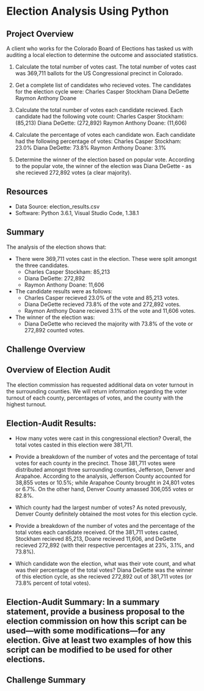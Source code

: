 # Election Analysis Using Python

## Project Overview 
A client who works for the Colorado Board of Elections has tasked us with auditing a local election to determine the outcome and associated statistics.

1. Calculate the total number of votes cast. 
    The total number of votes cast was 369,711 ballots for the US Congressional precinct in Colorado.

2. Get a complete list of candidates who recieved votes. 
    The candidates for the election cycle were:
    Charles Casper Stockham
    Diana DeGette
    Raymon Anthony Doane

3. Calculate the total number of votes each candidate recieved. 
    Each candidate had the following vote count:
    Charles Casper Stockham: (85,213)
    Diana DeGette: (272,892)
    Raymon Anthony Doane: (11,606)

4. Calculate the percentage of votes each candidate won.
    Each candidate had the following percentage of votes:
    Charles Casper Stockham: 23.0% 
    Diana DeGette: 73.8% 
    Raymon Anthony Doane: 3.1% 

5. Determine the winner of the election based on popular vote.
    According to the popular vote, the winner of the election was Diana DeGette - as she recieved 272,892 votes (a clear majority).

## Resources 
- Data Source: election_results.csv
- Software: Python 3.6.1, Visual Studio Code, 1.38.1

## Summary 
The analysis of the election shows that:
- There were 369,711 votes cast in the election. These were split amongst the three candidates.
    - Charles Casper Stockham: 85,213
    - Diana DeGette: 272,892
    - Raymon Anthony Doane: 11,606
- The candidate results were as follows:
    - Charles Casper recieved 23.0% of the vote and 85,213 votes. 
    - Diana DeGette recieved 73.8% of the vote and 272,892 votes. 
    - Raymon Anthony Doane recieved 3.1% of the vote and 11,606 votes.
- The winner of the election was:
    - Diana DeGette who recieved the majority with 73.8% of the vote or 272,892 counted votes.



## Challenge Overview 

## Overview of Election Audit
The election commission has requested additional data on voter turnout in the surrounding counties. We will return information regarding the voter turnout of each county, percentages of votes, and the county with the highest turnout. 

## Election-Audit Results:
- How many votes were cast in this congressional election?
Overall, the total votes casted in this election were 381,711.

- Provide a breakdown of the number of votes and the percentage of total votes for each county in the precinct.
Those 381,711 votes were distributed amongst three surrounding counties, Jefferson, Denver and Arapahoe. According to the analysis, Jefferson County accounted for 38,855 votes or 10.5%; while Arapahoe County brought in 24,801 votes or 6.7%. On the other hand, Denver County amassed 306,055 votes or 82.8%.

- Which county had the largest number of votes?
As noted prevously, Denver County definitely obtained the most votes for this election cycle.

- Provide a breakdown of the number of votes and the percentage of the total votes each candidate received.
Of the 381,711 votes casted, Stockham recieved 85,213, Doane recieved 11,606, and DeGette recieved 272,892 (with their respective percentages at 23%, 3.1%, and 73.8%).

- Which candidate won the election, what was their vote count, and what was their percentage of the total votes?
Diana DeGette was the winner of this election cycle, as she recieved 272,892 out of 381,711 votes (or 73.8% percent of total votes).

## Election-Audit Summary: In a summary statement, provide a business proposal to the election commission on how this script can be used—with some modifications—for any election. Give at least two examples of how this script can be modified to be used for other elections.

## Challenge Summary 
